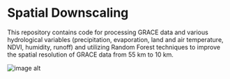 # Spatial Downscaling

This repository contains code for processing GRACE data and various hydrological variables (precipitation, evaporation, land and air temperature, NDVI, humidity, runoff) and utilizing Random Forest techniques to improve the spatial resolution of GRACE data from 55 km to 10 km.

![image alt](https://github.com/SaeidDaliriSusefi/Grace-Downsacling/blob/e8f99ecc9aa2c1f563d4aa9f2c9d7de33a76f22d/Images/Grace_plots.PNG)
